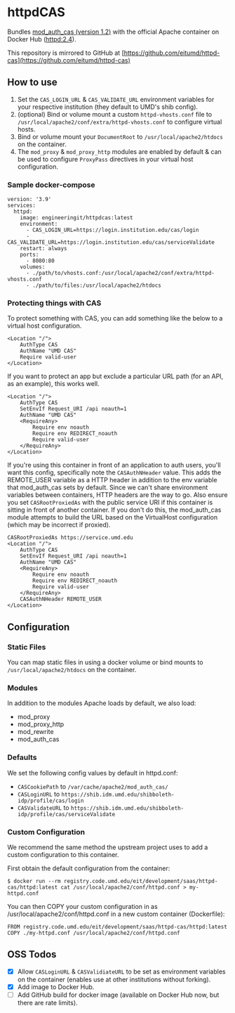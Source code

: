 # httpdCAS

Bundles [mod_auth_cas (version 1.2)](https://github.com/apereo/mod_auth_cas/releases/tag/v1.2) with the official Apache container on Docker Hub ([httpd:2.4](https://hub.docker.com/_/httpd)).

This repository is mirrored to GitHub at [https://github.com/eitumd/httpd-cas](https://github.com/eitumd/httpd-cas)

## How to use

1. Set the `CAS_LOGIN_URL` & `CAS_VALIDATE_URL` environment variables for your respective institution (they default to UMD's shib config).
2. (optional) Bind or volume mount a custom `httpd-vhosts.conf` file to `/usr/local/apache2/conf/extra/httpd-vhosts.conf` to configure virtual hosts.
3. Bind or volume mount your `DocumentRoot` to `/usr/local/apache2/htdocs` on the container.
4. The `mod_proxy` & `mod_proxy_http` modules are enabled by default & can be used to configure `ProxyPass` directives in your virtual host configuration.

### Sample docker-compose

```
version: '3.9'
services:
  httpd:
    image: engineeringit/httpdcas:latest
    environment:
      - CAS_LOGIN_URL=https://login.institution.edu/cas/login
      - CAS_VALIDATE_URL=https://login.institution.edu/cas/serviceValidate
    restart: always
    ports:
      - 8080:80
    volumes:
      - ./path/to/vhosts.conf:/usr/local/apache2/conf/extra/httpd-vhosts.conf
      - ./path/to/files:/usr/local/apache2/htdocs
```

### Protecting things with CAS

To protect something with CAS, you can add something like the below to a virtual host configuration.

```
<Location "/">
    AuthType CAS
    AuthName "UMD CAS"
    Require valid-user
</Location>
```

If you want to protect an app but exclude a particular URL path (for an API, as an example), this works well.

```
<Location "/">
    AuthType CAS
    SetEnvIf Request_URI /api noauth=1
    AuthName "UMD CAS"
    <RequireAny>
        Require env noauth
        Require env REDIRECT_noauth
        Require valid-user
    </RequireAny>
</Location>
```

If you're using this container in front of an application to auth users, you'll want this config, specifically note the `CASAuthNHeader` value. This adds the REMOTE_USER variable as a HTTP header in addition to the env variable that mod_auth_cas sets by default. Since we can't share environment variables between containers, HTTP headers are the way to go. Also ensure you set `CASRootProxiedAs` with the public service URI if this container is sitting in front of another container. If you don't do this, the mod_auth_cas module attempts to build the URL based on the VirtualHost configuration (which may be incorrect if proxied).

```
CASRootProxiedAs https://service.umd.edu
<Location "/">
    AuthType CAS
    SetEnvIf Request_URI /api noauth=1
    AuthName "UMD CAS"
    <RequireAny>
        Require env noauth
        Require env REDIRECT_noauth
        Require valid-user
    </RequireAny>
    CASAuthNHeader REMOTE_USER
</Location>
```

## Configuration

### Static Files

You can map static files in using a docker volume or bind mounts to `/usr/local/apache2/htdocs` on the container.

### Modules

In addition to the modules Apache loads by default, we also load:

* mod_proxy
* mod_proxy_http
* mod_rewrite
* mod_auth_cas

### Defaults

We set the following config values by default in httpd.conf:

* `CASCookiePath` to `/var/cache/apache2/mod_auth_cas/`
* `CASLoginURL` to `https://shib.idm.umd.edu/shibboleth-idp/profile/cas/login`
* `CASValidateURL` to `https://shib.idm.umd.edu/shibboleth-idp/profile/cas/serviceValidate`

### Custom Configuration

We recommend the same method the upstream project uses to add a custom configuration to this container.

First obtain the default configuration from the container:

`$ docker run --rm registry.code.umd.edu/eit/development/saas/httpd-cas/httpd:latest cat /usr/local/apache2/conf/httpd.conf > my-httpd.conf`

You can then COPY your custom configuration in as /usr/local/apache2/conf/httpd.conf in a new custom container (Dockerfile):

```
FROM registry.code.umd.edu/eit/development/saas/httpd-cas/httpd:latest
COPY ./my-httpd.conf /usr/local/apache2/conf/httpd.conf
```

## OSS Todos
- [x] Allow `CASLoginURL` & `CASValidiateURL` to be set as environment variables on the container (enables use at other institutions without forking).
- [x] Add image to Docker Hub.
- [ ] Add GitHub build for docker image (available on Docker Hub now, but there are rate limits).
